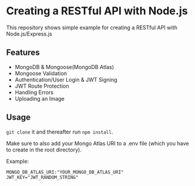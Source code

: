 # Creating a RESTful API with Node.js
This repository shows simple example for creating a RESTful API with Node.js/Express.js

## Features

- MongoDB & Mongoose(MongoDB Atlas)
- Mongoose Validation
- Authentication/User Login & JWT Signing
- JWT Route Protection
- Handling Errors
- Uploading an Image

## Usage
```git clone``` it and thereafter run ```npm install```.

Make sure to also add your Mongo Atlas URI to a .env file (which you have to create in the root directory).

Example:

```
MONGO_DB_ATLAS_URI:"YOUR_MONGO_DB_ATLAS_URI"
JWT_KEY="JWT_RANDOM_STRING"
